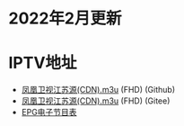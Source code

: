 # 2022年2月更新
# IPTV地址
- [凤凰卫视江苏源(CDN).m3u](https://raw.githubusercontent.com/YipSzeho/PHTV/master/live.m3u) (FHD) (Github)
- [凤凰卫视江苏源(CDN).m3u](https://gitee.com/Machikado/PHTV/raw/master/live.m3u) (FHD) (Gitee)
- [EPG电子节目表](http://epg.51zmt.top:8000/gat.xml)
